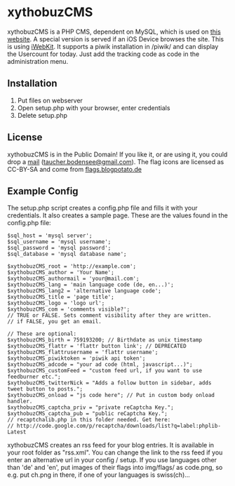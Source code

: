 # xythobuzCMS

xythobuzCMS is a PHP CMS, dependent on MySQL, which is used on [this website](http://xythobuz.org).
A special version is served if an iOS Device browses the site. This is using [iWebKit](http://snippetspace.com/).
It supports a piwik installation in /piwik/ and can display the Usercount for today. Just add the tracking code as code in the administration menu.

## Installation

1. Put files on webserver
2. Open setup.php with your browser, enter credentials
3. Delete setup.php

## License

xythobuzCMS is in the Public Domain!
If you like it, or are using it, you could drop a [mail](mailto:taucher.bodensee@gmail.com) (taucher.bodensee@gmail.com).
The flag icons are licensed as CC-BY-SA and come from [flags.blogpotato.de](http://flags.blogpotato.de)

## Example Config

The setup.php script creates a config.php file and fills it with your credentials. It also creates a sample page. These are the values found in the config.php file:

    $sql_host = 'mysql server';
    $sql_username = 'mysql username';
    $sql_password = 'mysql password';
    $sql_database = 'mysql database name';
    
    $xythobuzCMS_root = 'http://example.com';
    $xythobuzCMS_author = 'Your Name';
    $xythobuzCMS_authormail = 'your@mail.com';
    $xythobuzCMS_lang = 'main language code (de, en...)';
    $xythobuzCMS_lang2 = 'alternative language code';
    $xythobuzCMS_title = 'page title';
    $xythobuzCMS_logo = 'logo url';
    $xythobuzCMS_com = 'comments visible?';
	// TRUE or FALSE. Sets comment visibility after they are written.
	// if FALSE, you get an email.

    // These are optional:
    $xythobuzCMS_birth = 759193200; // Birthdate as unix timestamp
    $xythobuzCMS_flattr = 'flattr button link'; // DEPRECATED
    $xythobuzCMS_flattrusername = 'flattr username';
    $xythobuzCMS_piwiktoken = 'piwik api token';
    $xythobuzCMS_adcode = "your ad code (html, javascript...)";
    $xythobuzCMS_customFeed = "custom feed url, if you want to use feedburner etc.";
	$xythobuzCMS_twitterNick = "Adds a follow button in sidebar, adds tweet button to posts.";
    $xythobuzCMS_onload = "js code here"; // Put in custom body onload handler.
	$xythobuzCMS_captcha_priv = "private reCaptcha Key.";
	$xythobuzCMS_captcha_pub = "public reCaptcha Key.";
	// recaptchalib.php in this folder needed. Get here:
	// http://code.google.com/p/recaptcha/downloads/list?q=label:phplib-Latest

xythobuzCMS creates an rss feed for your blog entries. It is available in your root folder as "rss.xml". You can change the link to the rss feed if you enter an alternative url in your config / setup.
If you use languages other than 'de' and 'en', put images of their flags into img/flags/ as code.png, so e.g. put ch.png in there, if one of your languages is swiss(ch)...
